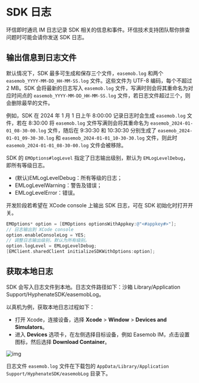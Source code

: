 # SDK 日志

环信即时通讯 IM 日志记录 SDK 相关的信息和事件。环信技术支持团队帮你排查问题时可能会请你发送 SDK 日志。

## 输出信息到日志文件

默认情况下，SDK 最多可生成和保存三个文件，`easemob.log` 和两个 `easemob_YYYY-MM-DD_HH-MM-SS.log` 文件。这些文件为 UTF-8 编码，每个不超过 2 MB。SDK 会将最新的日志写入 `easemob.log` 文件，写满时则会将其重命名为对应时间点的 `easemob_YYYY-MM-DD_HH-MM-SS.log` 文件，若日志文件超过三个，则会删除最早的文件。

例如，SDK 在 2024 年 1 月 1 日上午 8:00:00 记录日志时会生成 `easemob.log` 文件，若在 8:30:00 将 `easemob.log` 文件写满则会将其重命名为 `easemob_2024-01-01_08-30-00.log` 文件，随后在 9:30:30 和 10:30:30 分别生成了 `easemob_2024-01-01_09-30-30.log` 和 `easemob_2024-01-01_10-30-30.log` 文件，则此时 `easemob_2024-01-01_08-30-00.log` 文件会被移除。

SDK 的 `EMOptions#logLevel` 指定了日志输出级别，默认为 `EMLogLevelDebug`，即所有等级日志。

- (默认)EMLogLevelDebug：所有等级的日志；
- EMLogLevelWarning：警告及错误；
- EMLogLevelError：错误。

开发阶段若希望在 XCode console 上输出 SDK 日志，可在 SDK 初始化时打开开关。

```Objective-C
EMOptions* option = [EMOptions optionsWithAppkey:@"<#appkey#>"];
// 日志输出到 XCode console
option.enableConsoleLog = YES;
// 调整日志输出级别，默认为所有级别。
option.logLevel = EMLogLevelDebug;
[EMClient.sharedClient initializeSDKWithOptions:option];
```

## 获取本地日志

SDK 会写入日志文件到本地。日志文件路径如下：沙箱 Library/Application Support/HyphenateSDK/easemobLog。

以真机为例，获取本地日志过程如下：

- 打开 Xcode，连接设备，选择 **Xcode** > **Window** > **Devices and Simulators**。
- 进入 **Devices** 选项卡，在左侧选择目标设备，例如 Easemob IM，点击设置图标，然后选择 **Download Container**。

![img](/images/ios/overview_fetchlogfile.png)

日志文件 `easemob.log` 文件在下载包的 `AppData/Library/Application Support/HyphenateSDK/easemobLog` 目录下。